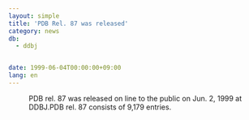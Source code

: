 ```yaml
---
layout: simple
title: 'PDB Rel. 87 was released'
category: news
db:
  - ddbj


date: 1999-06-04T00:00:00+09:00
lang: en
---
```


<dd>PDB rel. 87 was released on line to the public on Jun. 2, 1999 at DDBJ.PDB rel. 87 consists of 9,179 entries.</dd>
